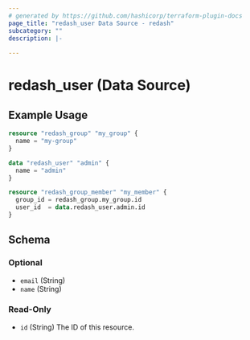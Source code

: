 ```yaml
---
# generated by https://github.com/hashicorp/terraform-plugin-docs
page_title: "redash_user Data Source - redash"
subcategory: ""
description: |-
  
---
```


# redash_user (Data Source)



## Example Usage

```terraform
resource "redash_group" "my_group" {
  name = "my-group"
}

data "redash_user" "admin" {
  name = "admin"
}

resource "redash_group_member" "my_member" {
  group_id = redash_group.my_group.id
  user_id  = data.redash_user.admin.id
}
```

<!-- schema generated by tfplugindocs -->
## Schema

### Optional

- `email` (String)
- `name` (String)

### Read-Only

- `id` (String) The ID of this resource.
